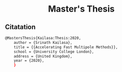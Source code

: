 <h1 align='center'> Master's Thesis </h1>

## Citatation 

```bash
@MastersThesis{Kailasa:Thesis:2020,
    author = {Srinath Kailasa},
    title = {{Accelerating Fast Multipole Methods}},
    school = {University College London},
    address = {United Kingdom},
    year = {2020},
    }
```
